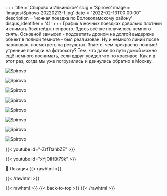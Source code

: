 +++
title = 'Спирово и Ильинское'
slug = 'Spirovo'
image = 'images/Spirovo-20220213-1.jpg'
date = "2022-02-13T00:00:00"
description = 'ночная поездка по Волоколамскому району'
disqus_identifier = '41'
+++
График в ночных поездках довольно плотный и снимать бэкстейдж непросто. Здесь всё же получилось немного снять. Основной замысел - подсветить дроном на долгой выдержке объект в полной темноте - был реализован. Ну и немного линий после нарисовал, посмотреть на результат.
Знаете, чем прекрасны ночные/утренние поездки на фотоохоту?
Тем, что даже по пути домой можно ещё немного поснимать, если вдруг увидел что-то красивое. Как и в этот раз, когда мы уже погрузились и двинулись обратно в Москву.

![Spirovo](/images/Spirovo-20220213-2.jpg)

![Spirovo](/images/Spirovo-20220213-3.jpg)

![Spirovo](/images/Spirovo-20220213-4.jpg)

![Spirovo](/images/Spirovo-20220213-5.jpg)

![Spirovo](/images/Spirovo-20220213-6.jpg)

![Spirovo](/images/Spirovo-20220213-7.jpg)

![Spirovo](/images/Spirovo-20220213-8.jpg)

![Spirovo](/images/Spirovo-20220213-9.jpg)

{{< youtube id="-ZrfTtahbZE" >}}

{{< youtube id="xYjOIHBt79k" >}}

📍 Локация
{{< rawhtml >}}
<div class="yandex-map-container">
<script type="text/javascript" charset="utf-8" async src="https://api-maps.yandex.ru/services/constructor/1.0/js/?um=constructor%3Ace36da5e67cbf86ff1085911bd6563aec8e685af1f045a56a23474d49adf84e9&amp;width=800&amp;height=400&amp;lang=ru_RU&amp;scroll=true"></script>
</div>
{{< /rawhtml >}}

{{< rawhtml >}}
{{< back-to-top >}}
{{< /rawhtml >}}

